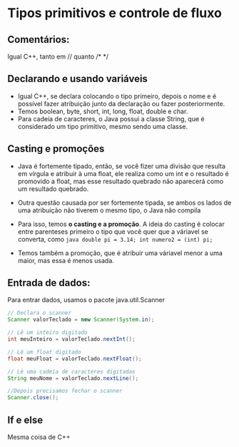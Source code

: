 # Tipos primitivos e controle de fluxo
## Comentários:
Igual C++, tanto em // quanto /* */
## Declarando e usando variáveis
* Igual C++, se declara colocando o tipo primeiro, depois o nome e é possível fazer atribuição junto da declaração ou fazer posteriormente.
* Temos boolean, byte, short, int, long, float, double e char.
* Para cadeia de caracteres, o Java possui a classe String, que é considerado um tipo primitivo, mesmo sendo uma classe.
## Casting e promoções
* Java é fortemente tipado, então, se você fizer uma divisão que resulta em vírgula e atribuir à uma float, ele realiza como um int e o resultado é promovido a float, mas esse resultado quebrado não aparecerá como um resultado quebrado.
* Outra questão causada por ser fortemente tipada, se ambos os lados de uma atribuição não tiverem o mesmo tipo, o Java não compila
* Para isso, temos **o casting e a promoção**. A ideia do casting é colocar entre parenteses primeiro o tipo que você quer que a váriavel se converta, como ```java
double pi = 3.14;
int numero2 = (int) pi;```

* Temos também a promoção, que é atribuir uma váriavel menor a uma maior, mas essa é menos usada.
## Entrada de dados:
Para entrar dados, usamos o pacote java.util.Scanner
```java
// Declara o scanner
Scanner valorTeclado = new Scanner(System.in);

// Lê um inteiro digitado
int meuInteiro = valorTeclado.nextInt();

// Lê um float digitado
float meuFloat = valorTeclado.nextFloat();

// Lê uma cadeia de caracteres digitadas
String meuNome = valorTeclado.nextLine();

//Depois precisamos fechar o scanner
Scanner.close();
```
## If e else
Mesma coisa de C++

